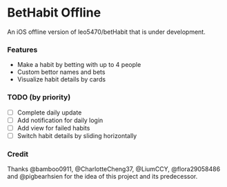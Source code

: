 # BetHabit Offline
An iOS offline version of leo5470/betHabit that is under development.

### Features
- Make a habit by betting with up to 4 people
- Custom bettor names and bets
- Visualize habit details by cards
### TODO (by priority)
- [ ] Complete daily update
- [ ] Add notification for daily login
- [ ] Add view for failed habits
- [ ] Switch habit details by sliding horizontally

### Credit
Thanks @bamboo0911, @CharlotteCheng37, @LiumCCY, @flora29058486 and @pigbearhsien for the idea of this project and its predecessor.
